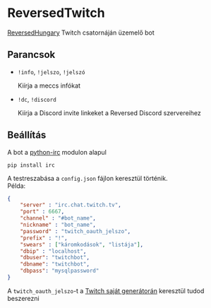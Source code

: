 # ReversedTwitch

[ReversedHungary](https://www.twitch.tv/reversedhungary/) Twitch csatornáján üzemelő bot

## Parancsok

- `!info`, `!jelszo`, `!jelszó`
   
   Kiírja a meccs infókat

- `!dc`, `!discord`
   
   Kiírja a Discord invite linkeket a Reversed Discord szervereihez
   
## Beállítás

A bot a [python-irc](https://pypi.org/project/irc/) modulon alapul
```
pip install irc
```

A testreszabása a `config.json` fájlon keresztül történik.  
Példa:
```JSON
{
	"server" : "irc.chat.twitch.tv",
	"port" : 6667,
	"channel" : "#bot_name",
	"nickname" : "bot_name",
	"password" : "twitch_oauth_jelszo",
	"prefix" : "!",
	"swears" : ["káromkodások", "listája"],
	"dbip" : "localhost",
	"dbuser": "twitchbot",
	"dbname": "twitchbot",
	"dbpass": "mysqlpassword"
}
```
A `twitch_oauth_jelszo`-t a [Twitch saját generátorán](https://twitchapps.com/tmi/) keresztül tudod beszerezni
